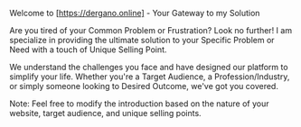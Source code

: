 Welcome to [https://dergano.online] - Your Gateway to my Solution

Are you tired of your Common Problem or Frustration? Look no further! I am specialize in providing the ultimate solution to your Specific Problem or Need with a touch of Unique Selling Point.

We understand the challenges you face and have designed our platform to simplify your life. Whether you're a Target Audience, a Profession/Industry, or simply someone looking to Desired Outcome, we've got you covered.

Note: Feel free to modify the introduction based on the nature of your website, target audience, and unique selling points.
